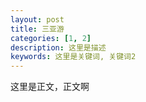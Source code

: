 ```yaml
---
layout: post
title: 三亚游
categories: [1, 2]
description: 这里是描述
keywords: 这里是关键词, 关键词2
---
```


这里是正文，正文啊
